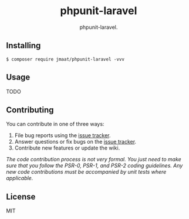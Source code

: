 <h1 align="center"> phpunit-laravel </h1>

<p align="center"> phpunit-laravel.</p>


## Installing

```shell
$ composer require jmaat/phpunit-laravel -vvv
```

## Usage

TODO

## Contributing

You can contribute in one of three ways:

1. File bug reports using the [issue tracker](https://github.com/jmaat/phpunit-laravel/issues).
2. Answer questions or fix bugs on the [issue tracker](https://github.com/jmaat/phpunit-laravel/issues).
3. Contribute new features or update the wiki.

_The code contribution process is not very formal. You just need to make sure that you follow the PSR-0, PSR-1, and PSR-2 coding guidelines. Any new code contributions must be accompanied by unit tests where applicable._

## License

MIT